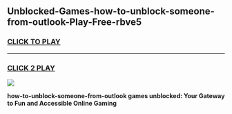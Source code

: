 
## Unblocked-Games-how-to-unblock-someone-from-outlook-Play-Free-rbve5
<h3>
<a href="https://premium76.site?title=how-to-unblock-someone-from-outlook&ref=21A">CLICK TO PLAY</a></h3>
<hr>

<h3>
<a href="https://premium76.site?title=how-to-unblock-someone-from-outlook&ref=21A">CLICK 2 PLAY</a>
  
</h3>

<a href="https://premium76.site?title=how-to-unblock-someone-from-outlook&ref=21A"><img src="https://clearcache.store/games.png"></a>


**how-to-unblock-someone-from-outlook games unblocked: Your Gateway to Fun and Accessible Online Gaming**
